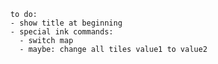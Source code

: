 
      to do:
      - show title at beginning
      - special ink commands:
        - switch map
        - maybe: change all tiles value1 to value2

